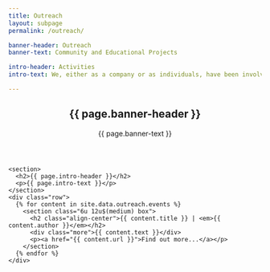 ```yaml
---
title: Outreach
layout: subpage
permalink: /outreach/

banner-header: Outreach
banner-text: Community and Educational Projects

intro-header: Activities
intro-text: We, either as a company or as individuals, have been involved in many projects and initiatives in the past, and are always interested in how we can help local schools and communities who may not otherwise have access to high-quality educational resources or oppotunities. Working with our partners and in keeping with our philosophy and mission, we offer several <strong>free opportunities</strong> for students. A selection of the events we've been involved in are below.

---
```


<section id="main" class="wrapper">
  <div class="inner">
    <header class="align-center">
      <h2>{{ page.banner-header }}</h2>
      <p>{{ page.banner-text }}</p>
    </header>

  <!-- Intro -->
    <section>
      <h2>{{ page.intro-header }}</h2>
      <p>{{ page.intro-text }}</p>
    </section>
    <div class="row">
      {% for content in site.data.outreach.events %}
        <section class="6u 12u$(medium) box">
          <h2 class="align-center">{{ content.title }} | <em>{{ content.author }}</em></h2>
          <div class="more">{{ content.text }}</div>
          <p><a href="{{ content.url }}">Find out more...</a></p>
        </section>
      {% endfor %}
    </div>
  </div>
</section>
